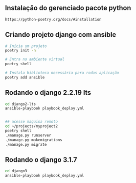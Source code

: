 ## Instalação do gerenciado pacote python
```sh
https://python-poetry.org/docs/#installation
```

## Criando projeto django com ansible

```sh
# Inicia um projeto
poetry init -n

# Entra no ambiente virtual
poetry shell

# Instala biblioteca necessária para rodas aplicação
poetry add ansible
```


## Rodando o django 2.2.19 lts
```sh
cd django2-lts
ansible-playbook playbook_deploy.yml


## acesse maquina remoto
cd ~/projects/myproject2
poetry shell
./manage.py runserver
./manage.py makemigrations
./manage.py migrate
```


## Rodando o django 3.1.7
```sh
cd django3
ansible-playbook playbook_deploy.yml

```




